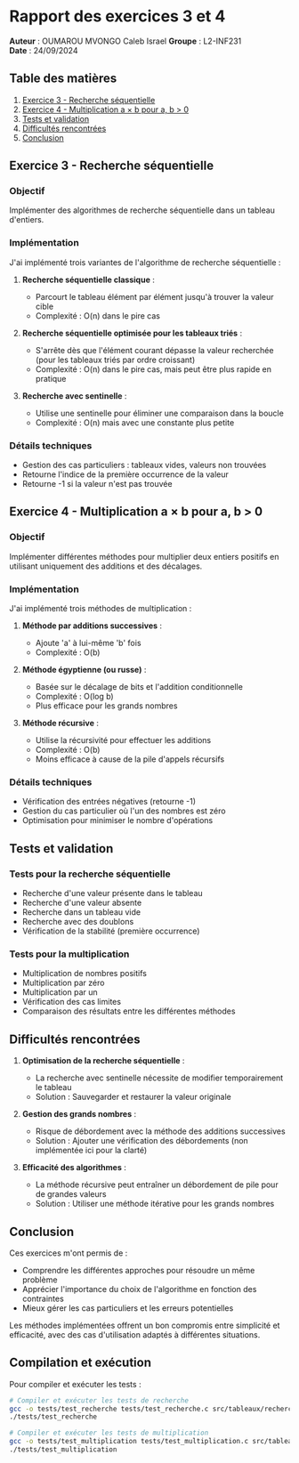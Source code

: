 # Rapport des exercices 3 et 4

**Auteur** : OUMAROU MVONGO Caleb Israel
**Groupe** : L2-INF231  
**Date** : 24/09/2024

## Table des matières
1. [Exercice 3 - Recherche séquentielle](#exercice-3---recherche-séquentielle)
2. [Exercice 4 - Multiplication a × b pour a, b > 0](#exercice-4---multiplication-a--b-pour-a-b--0)
3. [Tests et validation](#tests-et-validation)
4. [Difficultés rencontrées](#difficultés-rencontrées)
5. [Conclusion](#conclusion)

## Exercice 3 - Recherche séquentielle

### Objectif
Implémenter des algorithmes de recherche séquentielle dans un tableau d'entiers.

### Implémentation
J'ai implémenté trois variantes de l'algorithme de recherche séquentielle :

1. **Recherche séquentielle classique** :
   - Parcourt le tableau élément par élément jusqu'à trouver la valeur cible
   - Complexité : O(n) dans le pire cas

2. **Recherche séquentielle optimisée pour les tableaux triés** :
   - S'arrête dès que l'élément courant dépasse la valeur recherchée (pour les tableaux triés par ordre croissant)
   - Complexité : O(n) dans le pire cas, mais peut être plus rapide en pratique

3. **Recherche avec sentinelle** :
   - Utilise une sentinelle pour éliminer une comparaison dans la boucle
   - Complexité : O(n) mais avec une constante plus petite

### Détails techniques
- Gestion des cas particuliers : tableaux vides, valeurs non trouvées
- Retourne l'indice de la première occurrence de la valeur
- Retourne -1 si la valeur n'est pas trouvée

## Exercice 4 - Multiplication a × b pour a, b > 0

### Objectif
Implémenter différentes méthodes pour multiplier deux entiers positifs en utilisant uniquement des additions et des décalages.

### Implémentation
J'ai implémenté trois méthodes de multiplication :

1. **Méthode par additions successives** :
   - Ajoute 'a' à lui-même 'b' fois
   - Complexité : O(b)

2. **Méthode égyptienne (ou russe)** :
   - Basée sur le décalage de bits et l'addition conditionnelle
   - Complexité : O(log b)
   - Plus efficace pour les grands nombres

3. **Méthode récursive** :
   - Utilise la récursivité pour effectuer les additions
   - Complexité : O(b)
   - Moins efficace à cause de la pile d'appels récursifs

### Détails techniques
- Vérification des entrées négatives (retourne -1)
- Gestion du cas particulier où l'un des nombres est zéro
- Optimisation pour minimiser le nombre d'opérations

## Tests et validation

### Tests pour la recherche séquentielle
- Recherche d'une valeur présente dans le tableau
- Recherche d'une valeur absente
- Recherche dans un tableau vide
- Recherche avec des doublons
- Vérification de la stabilité (première occurrence)

### Tests pour la multiplication
- Multiplication de nombres positifs
- Multiplication par zéro
- Multiplication par un
- Vérification des cas limites
- Comparaison des résultats entre les différentes méthodes

## Difficultés rencontrées

1. **Optimisation de la recherche séquentielle** :
   - La recherche avec sentinelle nécessite de modifier temporairement le tableau
   - Solution : Sauvegarder et restaurer la valeur originale

2. **Gestion des grands nombres** :
   - Risque de débordement avec la méthode des additions successives
   - Solution : Ajouter une vérification des débordements (non implémentée ici pour la clarté)

3. **Efficacité des algorithmes** :
   - La méthode récursive peut entraîner un débordement de pile pour de grandes valeurs
   - Solution : Utiliser une méthode itérative pour les grands nombres

## Conclusion

Ces exercices m'ont permis de :
- Comprendre les différentes approches pour résoudre un même problème
- Apprécier l'importance du choix de l'algorithme en fonction des contraintes
- Mieux gérer les cas particuliers et les erreurs potentielles

Les méthodes implémentées offrent un bon compromis entre simplicité et efficacité, avec des cas d'utilisation adaptés à différentes situations.

## Compilation et exécution

Pour compiler et exécuter les tests :

```bash
# Compiler et exécuter les tests de recherche
gcc -o tests/test_recherche tests/test_recherche.c src/tableaux/recherche.c -I src/tableaux/
./tests/test_recherche

# Compiler et exécuter les tests de multiplication
gcc -o tests/test_multiplication tests/test_multiplication.c src/tableaux/multiplication.c -I src/tableaux/
./tests/test_multiplication
```
